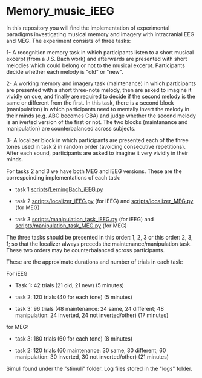 # Memory_music_iEEG

In this repository you will find the implementation of experimental paradigms investigating musical memory and imagery with intracranial EEG and MEG. The experiment consists of three tasks:

1- A recognition memory task in which participants listen to a short musical excerpt (from a J.S. Bach work) and afterwards are presented with short melodies which could belong or not to the musical excerpt. Participants decide whether each melody is "old" or "new".

2- A working memory and imagery task (maintenance) in which participants are presented with a short three-note melody, then are asked to imagine it vividly on cue, and finally are required to decide if the second melody is the same or different from the first. In this task, there is a second block (manipulation) in which participants need to mentally invert the melody in their minds (e.g. ABC becomes CBA) and judge whether the second melody is an iverted version of the first or not. The two blocks (maintanance and manipulation) are counterbalanced across subjects.

3- A localizer block in which participants are presented each of the three tones used in task 2 in random order (avoiding consecutive repetitions). After each sound, participants are asked to imagine it very vividly in their minds.

For tasks 2 and 3 we have both MEG and iEEG versions. These are the correspoinding implementations of each task:

- task 1 [scripts/LerningBach_iEEG.py](https://github.com/drqm/memory_music_iEEG/blob/master/scripts/LearningBachShort_iEEG.py)

- task 2 [scripts/localizer_iEEG.py](https://github.com/drqm/memory_music_iEEG/blob/master/scripts/localizer_iEEG.py) (for iEEG) and [scripts/localizer_MEG.py](https://github.com/drqm/memory_music_iEEG/blob/master/scripts/localizer_MEG.py) (for MEG)

- task 3 [scripts/manipulation_task_iEEG.py](https://github.com/drqm/memory_music_iEEG/blob/master/scripts/manipulation_task_iEEG.py) (for iEEG) and [scripts/manipulation_task_MEG.py](https://github.com/drqm/memory_music_iEEG/blob/master/scripts/localizer_MEG.py) (for MEG)


The three tasks should be presented in this order: 1, 2, 3 or this order: 2, 3, 1; so that the localizer always preceds the maintenance/manipulation task. These two orders may be counterbalanced across participants.

These are the approximate durations and number of trials in each task:

For iEEG

- Task 1: 42 trials (21 old, 21 new) (5 minutes)

- task 2: 120 trials (40 for each tone) (5 minutes)

- task 3: 96 trials (48 maintenance: 24 same, 24 different; 48 manipulation: 24 inverted, 24 not inverted/other) (17 minutes)

for MEG:

- task 3: 180 trials (60 for each tone) (8 minutes)

- task 2: 120 trials (60 maintenance: 30 same, 30 different; 60 manipulation: 30 inverted, 30 not inverted/other) (21 minutes)

Simuli found under the "stimuli" folder. Log files stored in the "logs" folder.




